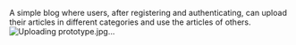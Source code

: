 A simple blog where users, after registering and authenticating, can upload their articles in different categories and use the articles of others.
![Uploading prototype.jpg…]()
